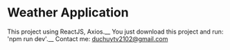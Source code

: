 # Weather Application

This project using ReactJS, Axios.__
You just download this project and run: 'npm run dev'.__
Contact me: duchuytv2102@gmail.com
